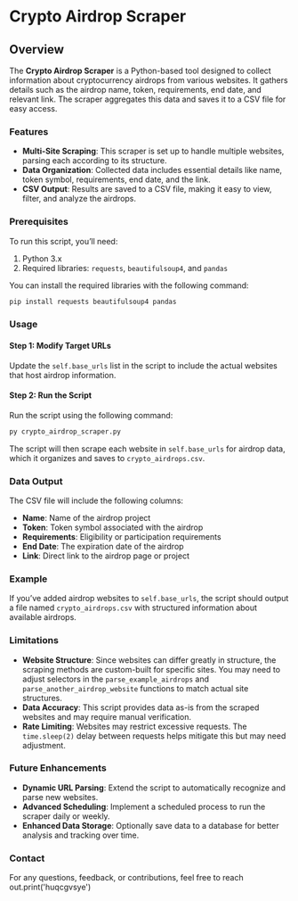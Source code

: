 # Crypto Airdrop Scraper

## Overview

The **Crypto Airdrop Scraper** is a Python-based tool designed to collect information about cryptocurrency airdrops from various websites. It gathers details such as the airdrop name, token, requirements, end date, and relevant link. The scraper aggregates this data and saves it to a CSV file for easy access.

### Features

- **Multi-Site Scraping**: This scraper is set up to handle multiple websites, parsing each according to its structure.
- **Data Organization**: Collected data includes essential details like name, token symbol, requirements, end date, and the link.
- **CSV Output**: Results are saved to a CSV file, making it easy to view, filter, and analyze the airdrops.

### Prerequisites

To run this script, you’ll need:

1. Python 3.x
2. Required libraries: `requests`, `beautifulsoup4`, and `pandas`

You can install the required libraries with the following command:

```bash
pip install requests beautifulsoup4 pandas
```

### Usage

#### Step 1: Modify Target URLs

Update the `self.base_urls` list in the script to include the actual websites that host airdrop information.

#### Step 2: Run the Script

Run the script using the following command:

```bash
py crypto_airdrop_scraper.py
```

The script will then scrape each website in `self.base_urls` for airdrop data, which it organizes and saves to `crypto_airdrops.csv`.

### Data Output

The CSV file will include the following columns:

- **Name**: Name of the airdrop project
- **Token**: Token symbol associated with the airdrop
- **Requirements**: Eligibility or participation requirements
- **End Date**: The expiration date of the airdrop
- **Link**: Direct link to the airdrop page or project

### Example

If you’ve added airdrop websites to `self.base_urls`, the script should output a file named `crypto_airdrops.csv` with structured information about available airdrops.

### Limitations

- **Website Structure**: Since websites can differ greatly in structure, the scraping methods are custom-built for specific sites. You may need to adjust selectors in the `parse_example_airdrops` and `parse_another_airdrop_website` functions to match actual site structures.
- **Data Accuracy**: This script provides data as-is from the scraped websites and may require manual verification.
- **Rate Limiting**: Websites may restrict excessive requests. The `time.sleep(2)` delay between requests helps mitigate this but may need adjustment.

### Future Enhancements

- **Dynamic URL Parsing**: Extend the script to automatically recognize and parse new websites.
- **Advanced Scheduling**: Implement a scheduled process to run the scraper daily or weekly.
- **Enhanced Data Storage**: Optionally save data to a database for better analysis and tracking over time.

### Contact

For any questions, feedback, or contributions, feel free to reach out.print('huqcgvsye')